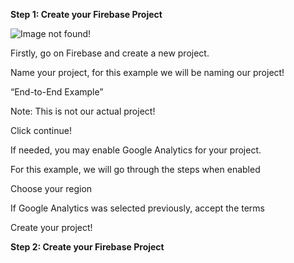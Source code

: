 ﻿**Step 1: Create your Firebase Project**

![Image not found!](https://github.com/Xeropyt/IOTS-Project/blob/main/Images/Border.jpg?raw=true)

Firstly, go on Firebase and create a new project.

Name your project, for this example we will be naming our project!

“End-to-End Example”

Note: This is not our actual project!

Click continue!

If needed, you may enable Google Analytics for your project.

For this example, we will go through the steps when enabled

Choose your region

If Google Analytics was selected previously, accept the terms

Create your project!

**Step 2: Create your Firebase Project**
